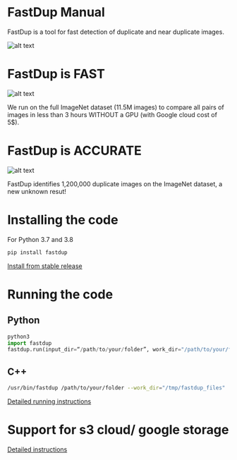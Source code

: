 
# FastDup Manual

FastDup is a tool for fast detection of duplicate and near duplicate images.

![alt text](https://github.com/visualdatabase/fastdup/blob/main/gallery/flower.png)

# FastDup is FAST

![alt text](https://github.com/visualdatabase/fastdup/blob/main/gallery/fastdup_performance.png)

We run on the full ImageNet dataset (11.5M images) to compare all pairs of images in less than 3 hours WITHOUT a GPU (with Google cloud cost of 5$).

# FastDup is ACCURATE

![alt text](https://github.com/visualdatabase/fastdup/blob/main/gallery/fastdup_duplicates.png)

FastDup identifies 1,200,000 duplicate images on the ImageNet dataset, a new unknown resut!


# Installing the code
For Python 3.7 and 3.8
```python
pip install fastdup
```

[Install from stable release](INSTALL.md)


# Running the code

## Python
```python
python3
import fastdup
fastdup.run(input_dir=“/path/to/your/folder”, work_dir="/path/to/your/folder") #main running function
```
  
## C++
```bash
/usr/bin/fastdup /path/to/your/folder --work_dir="/tmp/fastdup_files"
```

[Detailed running instructions](RUN.md)



# Support for s3 cloud/ google storage
[Detailed instructions](CLOUD.md)


